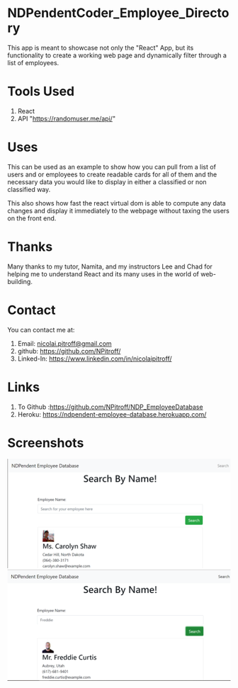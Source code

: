 # NDPendentCoder_Employee_Directory

This app is meant to showcase not only the "React" App, but its functionality to create a working web page and dynamically filter through a list of employees.

# Tools Used
1. React 
2. API "https://randomuser.me/api/"

# Uses
This can be used as an example to show how you can pull from a list of users and or employees to create readable cards for all of them and the necessary data you would like to display in either a classified or non classified way. 

This also shows how fast the react virtual dom is able to compute any data changes and display it immediately to the webpage without taxing the users on the front end. 

# Thanks
Many thanks to my tutor, Namita, and my instructors Lee and Chad for helping me to understand React and its many uses in the world of web-building. 

# Contact
You can contact me at:
1. Email: nicolai.pitroff@gmail.com
2. github: https://github.com/NPitroff/
3. Linked-In: https://www.linkedin.com/in/nicolaipitroff/

# Links
1. To Github :https://github.com/NPitroff/NDP_EmployeeDatabase
2. Heroku: https://ndpendent-employee-database.herokuapp.com/

# Screenshots
![alt text](public/screenshots/Screenshot1.PNG "Search Landing Page")
![alt text](public/screenshots/Screenshot2.PNG "Input Search Term")